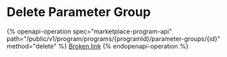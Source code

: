 # Delete Parameter Group

{% openapi-operation spec="marketplace-program-api" path="/public/v1/program/programs/{programId}/parameter-groups/{id}" method="delete" %}
[Broken link](broken-reference)
{% endopenapi-operation %}
